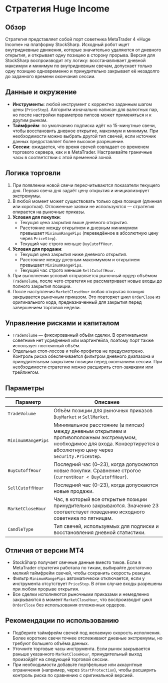 # Стратегия Huge Income

## Обзор
Стратегия представляет собой порт советника MetaTrader 4 «Huge Income» на платформу StockSharp. Исходный робот ищет внутридневные движения, которые значительно удаляются от дневного открытия, и открывает одну позицию в сторону прорыва. Версия для StockSharp воспроизводит эту логику: восстанавливает дневной максимум и минимум по внутридневным свечам, допускает только одну позицию одновременно и принудительно закрывает её незадолго до заданного времени окончания сессии.

## Данные и окружение
- **Инструменты**: любой инструмент с корректно заданным шагом цены (`PriceStep`). Алгоритм изначально написан для валютных пар, но после настройки параметров пипсов может применяться и к другим рынкам.
- **Таймфрейм**: по умолчанию подписка идёт на 15-минутные свечи, чтобы восстановить дневное открытие, максимум и минимум. При необходимости можно выбрать другой тип свечей, если источник данных предоставляет более высокое разрешение.
- **Сессии**: ожидается, что время свечей совпадает со временем торгового сервера, как и в MetaTrader. Настраивайте граничные часы в соответствии с этой временной зоной.

## Логика торговли
1. При появлении новой свечи пересчитываются показатели текущего дня. Первая свеча дня задаёт цену открытия и инициализирует экстремумы.
2. В любой момент может существовать только одна позиция (длинная или короткая). Отложенные заявки не используются — стратегия опирается на рыночные приказы.
3. **Условия для покупки**:
   - Текущая цена закрытия выше дневного открытия.
   - Расстояние между открытием и дневным минимумом превышает `MinimumRangePips` (переведённое в абсолютную цену через `PriceStep`).
   - Текущий час строго меньше `BuyCutoffHour`.
4. **Условия для продажи**:
   - Текущая цена закрытия ниже дневного открытия.
   - Расстояние между дневным максимумом и открытием превышает `MinimumRangePips`.
   - Текущий час строго меньше `SellCutoffHour`.
5. При выполнении условий отправляется рыночный ордер объёмом `TradeVolume`, после чего стратегия не рассматривает новые входы до полного закрытия позиции.
6. После наступления `MarketCloseHour` любая открытая позиция закрывается рыночным приказом. Это повторяет цикл `OrderClose` из оригинального кода, предназначенный для закрытия перед завершением торговой недели.

## Управление рисками и капиталом
- `TradeVolume` — фиксированный объём сделки. В оригинальном советнике нет усреднения или мартингейла, поэтому порт также использует постоянный объём.
- Отдельных стоп-лоссов и тейк-профитов не предусмотрено. Контроль риска обеспечивается фильтром дневного диапазона и принудительным закрытием позиции перед окончанием сессии. При необходимости стратегию можно расширить стоп-заявками или трейлингом.

## Параметры
| Параметр | Описание |
|----------|----------|
| `TradeVolume` | Объём позиции для рыночных приказов `BuyMarket` и `SellMarket`. |
| `MinimumRangePips` | Минимальное расстояние (в пипсах) между дневным открытием и противоположным экстремумом, необходимое для входа. Конвертируется в абсолютную цену через `Security.PriceStep`. |
| `BuyCutoffHour` | Последний час (0–23), когда допускаются новые покупки. Сравнение строгое (`currentHour < BuyCutoffHour`). |
| `SellCutoffHour` | Последний час (0–23), когда допускаются новые продажи. |
| `MarketCloseHour` | Час, в который все открытые позиции принудительно закрываются. Значение 23 соответствует поведению исходного советника по пятницам. |
| `CandleType` | Тип свечей, используемых для подписки и восстановления дневной статистики. |

## Отличия от версии MT4
- StockSharp получает свечные данные вместо тиков. Если в MetaTrader стратегия работала по тикам, выбирайте достаточно мелкий таймфрейм свечей, чтобы сохранить скорость реакции.
- Фильтр `MinimumRangePips` автоматически отключается, если у инструмента отсутствует `PriceStep`. В этом случае входы разрешены при любом прорыве открытия.
- Все сделки исполняются рыночными приказами и немедленно закрываются в момент `MarketCloseHour`, что воспроизводит цикл `OrderClose` без использования отложенных ордеров.

## Рекомендации по использованию
- Подберите таймфрейм свечей под желаемую скорость исполнения. Более короткие свечи точнее отслеживают дневные экстремумы, но требуют большего объёма данных.
- Уточните торговые часы инструмента. Если рынок закрывается раньше указанного `MarketCloseHour`, принудительный выход произойдёт на следующей торговой сессии.
- При необходимости добавьте портфельные или аккаунтные ограничения (например, через `StartProtection`), чтобы расширить контроль риска по сравнению с оригинальной версией.
